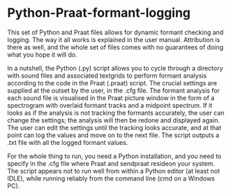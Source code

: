 # Python-Praat-formant-logging
This set of Python and Praat files allows for dynamic formant checking and logging. The way it all works is explained in the user manual. Attribution is there as well, and the whole set of files comes with no guarantees of doing what you hope it will do.

In a nutshell, the Python (.py) script allows you to cycle through a directory with sound files and associated textgrids to perform formant analysis according to the code in the Praat (.praat) script. The crucial settings are supplied at the outset by the user, in the .cfg file. The formant analysis for each sound file is visualised in the Praat picture window in the form of a spectrogram with overlaid formant tracks and a midpoint spectrum. If it looks as if the analysis is not tracking the formants accurately, the user can change the settings; the analysis will then be redone and displayed again. The user can edit the settings until the tracking looks accurate, and at that point can log the values and move on to the next file. The script outputs a .txt file with all the logged formant values.

For the whole thing to run, you need a Python installation, and you need to specify in the .cfg file where Praat and sendpraat resideon your system. The script appears not to run well from within a Python editor (at least not IDLE), while running reliably from the command line (cmd on a Windows PC).
